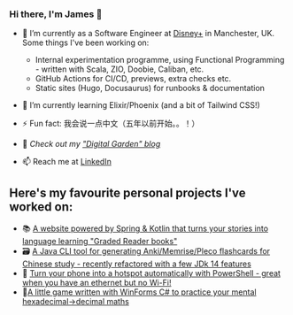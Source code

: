 ### Hi there, I'm James 👋

- 💼 I’m currently as a Software Engineer at [Disney+](https://www.disneyplus.com/en-gb) in Manchester, UK. Some things I've been working on:
  -  Internal experimentation programme, using Functional Programming - written with Scala, ZIO, Doobie, Caliban, etc.
  -  GitHub Actions for CI/CD, previews, extra checks etc.
  -  Static sites (Hugo, Docusaurus) for runbooks & documentation
- 🌱 I’m currently learning Elixir/Phoenix (and a bit of Tailwind CSS!)
- ⚡ Fun fact: 我会说一点中文（五年以前开始。。！）


- 📣 *Check out my ["Digital Garden" blog](https://idiosapps.github.io/garden/)*
- 📫 Reach me at [LinkedIn](https://www.linkedin.com/in/james-sw-clark/)


## Here's my favourite personal projects I've worked on:

- 📚 [A website powered by Spring & Kotlin that turns your stories into language learning "Graded Reader books"](https://github.com/IdiosApps/gradedReaderBuilderServer)
- 🗃️ [A Java CLI tool for generating Anki/Memrise/Pleco flashcards for Chinese study - recently refactored with a few JDk 14 features](https://github.com/danielt998/HanziToAnki)
- 📶 [Turn your phone into a hotspot automatically with PowerShell - great when you have an ethernet but no Wi-Fi!](https://github.com/IdiosApps/winDroid_usbTether)
- 🔢[A little game written with WinForms C# to practice your mental hexadecimal->decimal maths](https://github.com/IdiosApps/typeFall) 
